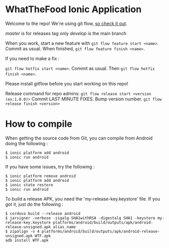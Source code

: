# WhatTheFood Ionic Application

Welcome to the repo!
We're using git flow, [so check it out](http://jeffkreeftmeijer.com/2010/why-arent-you-using-git-flow/).

_master_ is for releases tag only
_develop_ is the main branch

When you work, start a new feature with `git flow feature start <name>`.
Commit as usual.
When finished, `git flow feature finish <name>`.

If you need to make a fix :

`git flow hotfix start <name>`.
Commit as usual.
Then `git flow hotfix finish <name>`.

Please install gitflow before you start working on this repo!

Release command for repo admins:
`git flow release start <version (ex:1.0.0)>`
Commit LAST MINUTE FIXES.
Bump version number.
`git flow release finish <version>`

# How to compile

When getting the source code from Git, you can compile from Android doing the following :

```
$ ionic platform add android
$ ionic run android
```

If you have some issues, try the following :

```
$ ionic platform remove android
$ ionic platform add android
$ ionic state restore
$ ionic run android
```

To build a release APK, you need the 'my-release-key.keystore' file. If you got it, just do the following :

```
$ cordova build --release android
$ jarsigner -verbose -sigalg SHA1withRSA -digestalg SHA1 -keystore my-release-key.keystore platforms/android/build/outputs/apk/android-release-unsigned.apk alias_name
$ zipalign -v 4 platforms/android/build/outputs/apk/android-release-unsigned.apk WTF.apk
adb install WTF.apk
```
